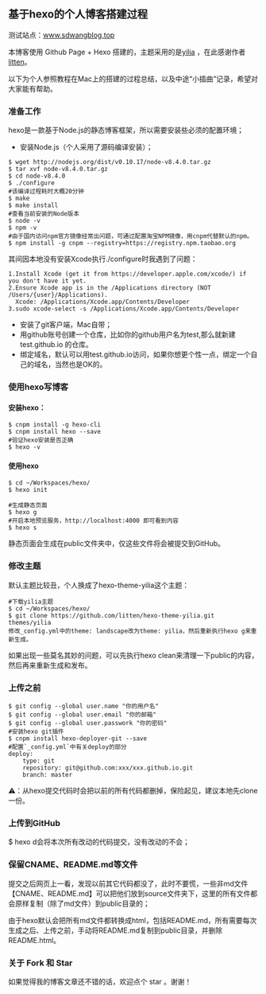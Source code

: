 ## 基于hexo的个人博客搭建过程
测试站点：www.sdwangblog.top

本博客使用 Github Page + Hexo 搭建的，主题采用的是[yilia](https://github.com/litten/hexo-theme-yilia) ，在此感谢作者[litten](https://github.com/litten)。

以下为个人参照教程在Mac上的搭建的过程总结，以及中途“小插曲”记录，希望对大家能有帮助。
### 准备工作
hexo是一款基于Node.js的静态博客框架，所以需要安装些必须的配置环境；
- 安装Node.js（个人采用了源码编译安装）；
```
$ wget http://nodejs.org/dist/v0.10.17/node-v8.4.0.tar.gz
$ tar xvf node-v8.4.0.tar.gz
$ cd node-v8.4.0
$ ./configure
#该编译过程耗时大概20分钟
$ make
$ make install
#查看当前安装的Node版本
$ node -v
$ npm -v
#由于国内访问npm官方镜像经常出问题，可通过配置淘宝NPM镜像，用cnpm代替默认的npm。
$ npm install -g cnpm --registry=https://registry.npm.taobao.org
```
其间因本地没有安装Xcode执行./configure时我遇到了问题：
```
1.Install Xcode (get it from https://developer.apple.com/xcode/) if you don't have it yet.
2.Ensure Xcode app is in the /Applications directory (NOT /Users/{user}/Applications).
  Xcode: /Applications/Xcode.app/Contents/Developer
3.sudo xcode-select -s /Applications/Xcode.app/Contents/Developer
```
- 安装了git客户端，Mac自带；
- 用github账号创建一个仓库，比如你的github用户名为test,那么就新建 test.github.io 的仓库。
- 绑定域名，默认可以用test.github.io访问，如果你想更个性一点，绑定一个自己的域名，当然也是OK的。

### 使用hexo写博客
#### 安装hexo：
```
$ cnpm install -g hexo-cli
$ cnpm install hexo --save
#验证hexo安装是否正确
$ hexo -v
```
#### 使用hexo
```
$ cd ~/Workspaces/hexo/
$ hexo init

#生成静态页面
$ hexo g
#开启本地预览服务，http://localhost:4000 即可看到内容
$ hexo s
```
静态页面会生成在public文件夹中，仅这些文件将会被提交到GitHub。
### 修改主题
默认主题比较丑，个人换成了hexo-theme-yilia这个主题：
```
#下载yilia主题
$ cd ~/Workspaces/hexo/
$ git clone https://github.com/litten/hexo-theme-yilia.git themes/yilia
修改_config.yml中的theme: landscape改为theme: yilia，然后重新执行hexo g来重新生成。
```
如果出现一些莫名其妙的问题，可以先执行hexo clean来清理一下public的内容，然后再来重新生成和发布。
### 上传之前
```
$ git config --global user.name "你的用户名"
$ git config --global user.email "你的邮箱"
$ git config --global user.passwork "你的密码"
#安装hexo git插件
$ cnpm install hexo-deployer-git --save
#配置`_config.yml`中有关deploy的部分
deploy:
    type: git
    repository: git@github.com:xxx/xxx.github.io.git
    branch: master
```    
⚠️：从hexo提交代码时会把以前的所有代码都删掉，保险起见，建议本地先clone一份。

### 上传到GitHub
$ hexo d会将本次所有改动的代码提交，没有改动的不会；

### 保留CNAME、README.md等文件
提交之后网页上一看，发现以前其它代码都没了，此时不要慌，一些非md文件【CNAME、README.md】可以把他们放到source文件夹下，这里的所有文件都会原样复制（除了md文件）到public目录的；

由于hexo默认会把所有md文件都转换成html，包括README.md，所有需要每次生成之后、上传之前，手动将README.md复制到public目录，并删除README.html。

### 关于 Fork 和 Star
如果觉得我的博客文章还不错的话，欢迎点个 star 。谢谢！
